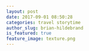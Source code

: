 ```yaml
---
layout: post
date: 2017-09-01 08:50:28
categories: travel storytime
author_slug: brian-hildebrand
is_featured: true
feature_image: texture.png
---
```

